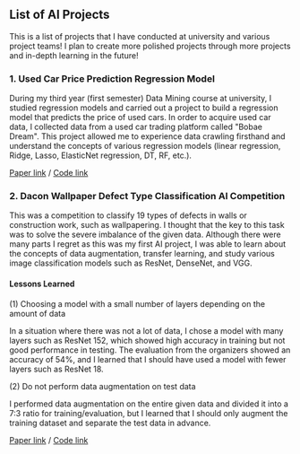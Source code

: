 ## List of AI Projects 

This is a list of projects that I have conducted at university and various project teams! I plan to create more polished projects through more projects and in-depth learning in the future!

### 1. Used Car Price Prediction Regression Model
During my third year (first semester) Data Mining course at university, I studied regression models and carried out a project to build a regression model that predicts the price of used cars. In order to acquire used car data, I collected data from a used car trading platform called "Bobae Dream". This project allowed me to experience data crawling firsthand and understand the concepts of various regression models (linear regression, Ridge, Lasso, ElasticNet regression, DT, RF, etc.).


[Paper link](https://github.com/Kdavid2355/ai_project/blob/main/project_paper/Used_Car_Price_prediction.pdf) / [Code link](https://github.com/Kdavid2355/ai_project/blob/main/codes/Used%20car%20price%20prediction%20model.ipynb)


###  2. Dacon Wallpaper Defect Type Classification AI Competition
This was a competition to classify 19 types of defects in walls or construction work, such as wallpapering. I thought that the key to this task was to solve the severe imbalance of the given data. Although there were many parts I regret as this was my first AI project, I was able to learn about the concepts of data augmentation, transfer learning, and study various image classification models such as ResNet, DenseNet, and VGG.

####  Lessons Learned
(1) Choosing a model with a small number of layers depending on the amount of data

In a situation where there was not a lot of data, I chose a model with many layers such as ResNet 152, which showed high accuracy in training but not good performance in testing. The evaluation from the organizers showed an accuracy of 54%, and I learned that I should have used a model with fewer layers such as ResNet 18.

(2) Do not perform data augmentation on test data

I performed data augmentation on the entire given data and divided it into a 7:3 ratio for training/evaluation, but I learned that I should only augment the training dataset and separate the test data in advance.






[Paper link](https://github.com/Kdavid2355/ai_project/blob/main/project_paper/Paper%20defect%20type%20classification%20model.pdf) / [Code link](https://github.com/Kdavid2355/ai_project/blob/main/codes/Paper_defect_type_classification_model.ipynb)

